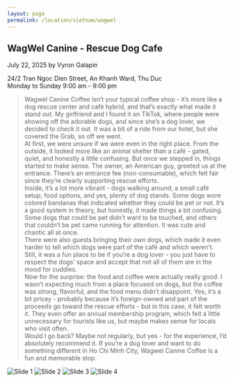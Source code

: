 ```yaml
---
layout: page
permalink: /location/vietnam/wagwel
---
```


<div id="Location" style="display:none;" class="Vietnam"></div>
<div class="container">     
  <article class="blog-post">
    <h2 class="display-5 link-body-emphasis mb-1">WagWel Canine - Rescue Dog Cafe</h2>
    <p class="blog-post-meta">
      July 22, 2025 by <!-- <a href="#"> --> Vyron Galapin <!--</a>-->
      <div class="business-info">
        <div class="info-item">
            <i class="fas fa-map-marker-alt"></i>
            <span>24/2 Tran Ngoc Dien Street, An Khanh Ward, Thu Duc</span>
        </div>
        <div class="info-item">
            <i class="far fa-clock"></i>
            <span>Monday to Sunday 9:00 am - 9:00 pm </span>
        </div>
        <!-- <div class="info-item">
            <i class="fab fa-facebook"></i>
            <a href="" target="_blank">Facebook</a>
        </div>
        <div class="info-item">
            <i class="fab  fa-instagram"></i>
            <a href="" target="_blank">Instagram</a>
        </div> -->
      </div>
    </p>
    <div class="row"> 
      <div class="col-md-9"> 
        <blockquote class="blockquote">
          <p>
            Wagwel Canine Coffee isn’t your typical coffee shop - it’s more like a dog rescue center and café hybrid, and that’s exactly what made it stand out. My girlfriend and I found it on TikTok, where people were showing off the adorable dogs, and since she’s a dog lover, we decided to check it out. It was a bit of a ride from our hotel, but she covered the Grab, so off we went.
            <br/>
            At first, we were unsure if we were even in the right place. From the outside, it looked more like an animal shelter than a café - gated, quiet, and honestly a little confusing. But once we stepped in, things started to make sense. The owner, an American guy, greeted us at the entrance. There’s an entrance fee (non-consumable), which felt fair since they’re clearly supporting rescue efforts.
            <br/>
            Inside, it’s a lot more vibrant - dogs walking around, a small café setup, food options, and yes, plenty of dog stands. Some dogs wore colored bandanas that indicated whether they could be pet or not. It’s a good system in theory, but honestly, it made things a bit confusing. Some dogs that could be pet didn’t want to be touched, and others that couldn’t be pet came running for attention. It was cute and chaotic all at once.
            <br/>
            There were also guests bringing their own dogs, which made it even harder to tell which dogs were part of the café and which weren’t. Still, it was a fun place to be if you’re a dog lover - you just have to respect the dogs’ space and accept that not all of them are in the mood for cuddles.
            <br/>
            Now for the surprise: the food and coffee were actually really good. I wasn’t expecting much from a place focused on dogs, but the coffee was strong, flavorful, and the food menu didn’t disappoint. Yes, it’s a bit pricey - probably because it’s foreign-owned and part of the proceeds go toward the rescue efforts - but in this case, it felt worth it.
            They even offer an annual membership program, which felt a little unnecessary for tourists like us, but maybe makes sense for locals who visit often.
            <br/>
            Would I go back? Maybe not regularly, but yes - for the experience, I’d absolutely recommend it. If you’re a dog lover and want to do something different in Ho Chi Minh City, Wagwel Canine Coffee is a fun and memorable stop.
          </p>
        </blockquote>
      </div>     
      <div class="col-md-3">
        <div class="slideshow-container">
            <div class="slides">
                <img src="{{ site.baseurl }}/assets/images/vietnam/WagWel 1.JPEG" alt="Slide 1">
                <img src="{{ site.baseurl }}/assets/images/vietnam/WagWel 2.JPEG" alt="Slide 2">
                <img src="{{ site.baseurl }}/assets/images/vietnam/WagWel 3.JPEG" alt="Slide 3">
                <img src="{{ site.baseurl }}/assets/images/vietnam/WagWel 4.JPEG" alt="Slide 4">
            </div>
        </div>
      </div>
    </div>
    <!-- <div>
      <a href="https://maps.app.goo.gl/3AFLywg59a6m7VxH7" target="_blank">
        <div id="map-tile">
            <iframe src="https://www.google.com/maps/embed?pb=!1m18!1m12!1m3!1d31498.381159977675!2d123.28803007635597!3d9.306872929322981!2m3!1f0!2f0!3f0!3m2!1i1024!2i768!4f13.1!3m3!1m2!1s0x33ab6f6b71cb06e9%3A0xbffa3a21edd25020!2sKapeng%20Lokal%20Dgt!5e0!3m2!1sen!2sph!4v1740294951341!5m2!1sen!2sph" width="600" height="450" style="border:0;" allowfullscreen="" loading="lazy" referrerpolicy="no-referrer-when-downgrade"></iframe>
        </div>
        </a>
    </div> -->
  </article>
  <script src="{{ site.baseurl }}/assets/js/slideshow.js">
</div>
